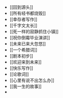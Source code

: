 - [[回到源头]]
- [[所有经书都烧毁]]
- [[幸存者写作]]
- [[千字文太长]]
- [[死一样的寂静抓住小镇]]
- [[祝你倒霉毕业演讲]]
- [[未来已来大忽悠]]
- [[一个希腊词]]
- [[剧本初步]]
- [[欢迎来到未来]]
- [[快乐写作]]
- [[论歌词]]
- [[心里有说不出怎么办]]
- [[我一生的故事]]
- 
